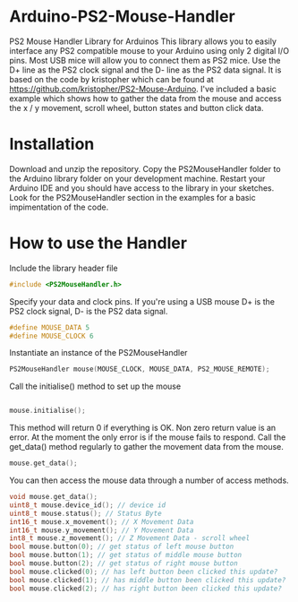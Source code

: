 # Arduino-PS2-Mouse-Handler
PS2 Mouse Handler Library for Arduinos
This library allows you to easily interface any PS2 compatible mouse to your Arduino using only 2 digital I/O pins. Most USB mice will allow you to connect them as PS2 mice. Use the D+ line as the PS2 clock signal and the D- line as the PS2 data signal.
It is based on the code by kristopher which can be found at https://github.com/kristopher/PS2-Mouse-Arduino.
I've included a basic example which shows how to gather the data from the mouse and access the x / y movement, scroll wheel, button states and button click data.
# Installation
Download and unzip the repository. Copy the PS2MouseHandler folder to the Arduino library folder on your development machine. Restart your Arduino IDE and you should have access to the library in your sketches. Look for the PS2MouseHandler section in the examples for a basic impimentation of the code.
# How to use the Handler
Include the library header file

```C++
#include <PS2MouseHandler.h>
```

Specify your data and clock pins. If you're using a USB mouse D+ is the PS2 clock signal, D- is the PS2 data signal.

```C++
#define MOUSE_DATA 5
#define MOUSE_CLOCK 6
```
Instantiate an instance of the PS2MouseHandler


```C++
PS2MouseHandler mouse(MOUSE_CLOCK, MOUSE_DATA, PS2_MOUSE_REMOTE);
```

Call the initialise() method to set up the mouse

```C++

mouse.initialise();
```

This method will return 0 if everything is OK. Non zero return value is an error. At the moment the only error is if the mouse fails to respond.
Call the get_data() method regularly to gather the movement data from the mouse.

```C++
mouse.get_data();
```

You can then access the mouse data through a number of access methods.

```C++
void mouse.get_data();
uint8_t mouse.device_id(); // device id
uint8_t mouse.status(); // Status Byte
int16_t mouse.x_movement(); // X Movement Data
int16_t mouse.y_movement(); // Y Movement Data
int8_t mouse.z_movement(); // Z Movement Data - scroll wheel
bool mouse.button(0); // get status of left mouse button
bool mouse.button(1); // get status of middle mouse button
bool mouse.button(2); // get status of right mouse button
bool mouse.clicked(0); // has left button been clicked this update?
bool mouse.clicked(1); // has middle button been clicked this update?
bool mouse.clicked(2); // has right button been clicked this update?
```

